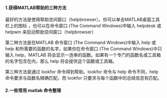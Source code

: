 #### 1.获得MATLAB帮助的三种方法

最好的方法是使用帮助空间窗口（helpbrowser）。你可以单击MATLAB桌面工具栏上的图标 ，也可以在命令窗口 \(The Command Windows\)中输入 helpdesk 或 helpwin 来启动帮助空间窗口（helpbrowser）

第二种方法是在MATLAB 命令窗口 \(The Command Windows\)中输入 help 或 help 和所需要的函数的名字。如果你在命令窗口 \(The Command Windows\)中只输入 help，MATLAB 将会显示一连串的函数。如果有一个专门的函数名或工具箱的名字包含在内，那么 help 将会提供这个函数或工具箱。

第三种方法是通过 lookfor 命令得到帮助。lookfor 命令与 help 命令不同，help 命令要求与函数名精确匹配，而 lookfor 只要求与每个函数中的总结信息有匹配。

#### 2.一些常用 matlab 命令整理



